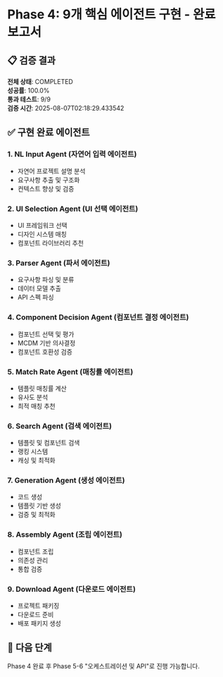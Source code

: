 # Phase 4: 9개 핵심 에이전트 구현 - 완료 보고서

## 📋 검증 결과

**전체 상태**: COMPLETED  
**성공률**: 100.0%  
**통과 테스트**: 9/9  
**검증 시간**: 2025-08-07T02:18:29.433542

## ✅ 구현 완료 에이전트

### 1. NL Input Agent (자연어 입력 에이전트)
- 자연어 프로젝트 설명 분석
- 요구사항 추출 및 구조화
- 컨텍스트 향상 및 검증

### 2. UI Selection Agent (UI 선택 에이전트)
- UI 프레임워크 선택
- 디자인 시스템 매칭
- 컴포넌트 라이브러리 추천

### 3. Parser Agent (파서 에이전트)
- 요구사항 파싱 및 분류
- 데이터 모델 추출
- API 스펙 파싱

### 4. Component Decision Agent (컴포넌트 결정 에이전트)
- 컴포넌트 선택 및 평가
- MCDM 기반 의사결정
- 컴포넌트 호환성 검증

### 5. Match Rate Agent (매칭률 에이전트)
- 템플릿 매칭률 계산
- 유사도 분석
- 최적 매칭 추천

### 6. Search Agent (검색 에이전트)
- 템플릿 및 컴포넌트 검색
- 랭킹 시스템
- 캐싱 및 최적화

### 7. Generation Agent (생성 에이전트)
- 코드 생성
- 템플릿 기반 생성
- 검증 및 최적화

### 8. Assembly Agent (조립 에이전트)
- 컴포넌트 조립
- 의존성 관리
- 통합 검증

### 9. Download Agent (다운로드 에이전트)
- 프로젝트 패키징
- 다운로드 준비
- 배포 패키지 생성

## 🚀 다음 단계

Phase 4 완료 후 Phase 5-6 "오케스트레이션 및 API"로 진행 가능합니다.

